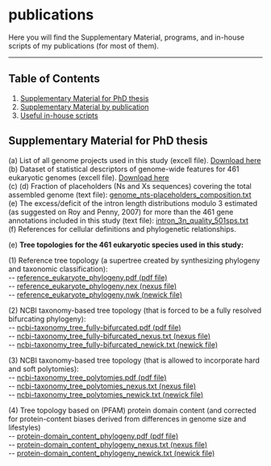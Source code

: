 # publications
Here you will find the Supplementary Material, programs, and in-house scripts of my publications (for most of them).


___

Table of Contents
-----------------

1. [Supplementary Material for PhD thesis](#pdhsm)
2. [Supplementary Material by publication](#pubsm)
3. [Useful in-house scripts](#scripts)


## Supplementary Material for PhD thesis

(a) List of all genome projects used in this study (excell file). [Download here]() \
(b) Dataset of statistical descriptors of genome-wide features for 461 eukaryotic genomes (excell file). [Download here]() \
(c) 
(d) Fraction of placeholders (Ns and Xs sequences) covering the total assembled genome (text file): [genome_nts-placeholders_composition.txt](https://github.com/ilozada/publications/files/9127990/genome_nts-placeholders_composition.txt) \
(e) The excess/deficit of the intron length distributions modulo 3 estimated (as suggested on Roy and Penny, 2007) for more than the 461 gene annotations included in this study (text file): [intron_3n_quality_501sps.txt](https://github.com/ilozada/publications/files/9127855/intron_3n_quality_501sps.txt) \
(f) References for cellular definitions and phylogenetic relationships.


(e) **Tree topologies for the 461 eukaryotic species used in this study:**

(1) Reference tree topology (a supertree created by synthesizing phylogeny and taxonomic classification): \
-- [reference_eukaryote_phylogeny.pdf (pdf file)](https://github.com/ilozada/publications/files/9126957/reference_eukaryote_phylogeny.pdf) \
-- [reference_eukaryote_phylogeny.nex (nexus file)](https://github.com/ilozada/publications/files/9126964/reference_eukaryote_phylogeny_nexus.txt) \
-- [reference_eukaryote_phylogeny.nwk (newick file)](https://github.com/ilozada/publications/files/9127051/reference_eukaryote_phylogeny_newick.txt)


(2) NCBI taxonomy-based tree topology (that is forced to be a fully resolved bifurcating phylogeny): \
-- [ncbi-taxonomy_tree_fully-bifurcated.pdf (pdf file)](https://github.com/ilozada/publications/files/9127059/ncbi-taxonomy_tree_fully-bifurcated.pdf) \
-- [ncbi-taxonomy_tree_fully-bifurcated_nexus.txt (nexus file)](https://github.com/ilozada/publications/files/9127060/ncbi-taxonomy_tree_fully-bifurcated_nexus.txt) \
-- [ncbi-taxonomy_tree_fully-bifurcated_newick.txt (newick file)](https://github.com/ilozada/publications/files/9127061/ncbi-taxonomy_tree_fully-bifurcated_newick.txt)

(3) NCBI taxonomy-based tree topology (that is allowed to incorporate hard and soft polytomies): \
-- [ncbi-taxonomy_tree_polytomies.pdf (pdf file)](https://github.com/ilozada/publications/files/9127077/ncbi-taxonomy_tree_polytomies.pdf) \
-- [ncbi-taxonomy_tree_polytomies_nexus.txt (nexus file)](https://github.com/ilozada/publications/files/9127078/ncbi-taxonomy_tree_polytomies_nexus.txt) \
-- [ncbi-taxonomy_tree_polytomies_newick.txt (newick file)](https://github.com/ilozada/publications/files/9127079/ncbi-taxonomy_tree_polytomies_newick.txt)

(4) Tree topology based on (PFAM) protein domain content (and corrected for protein-content biases derived from differences in genome size and lifestyles) \
 -- [protein-domain_content_phylogeny.pdf (pdf file)](https://github.com/ilozada/publications/files/9127735/protein-domain_content_phylogeny.pdf) \
 -- [protein-domain_content_phylogeny_nexus.txt (nexus file)](https://github.com/ilozada/publications/files/9127757/protein-domain_content_phylogeny_nexus.txt) \
 -- [protein-domain_content_phylogeny_newick.txt (newick file)](https://github.com/ilozada/publications/files/9127759/protein-domain_content_phylogeny_newick.txt)




